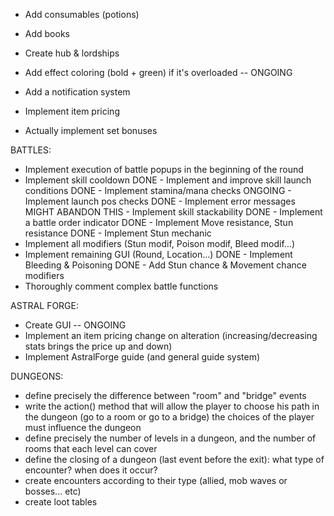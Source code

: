 - Add consumables (potions)
- Add books

- Create hub & lordships

- Add effect coloring (bold + green) if it's overloaded -- ONGOING
- Add a notification system
- Implement item pricing

- Actually implement set bonuses

BATTLES:
- Implement execution of battle popups in the beginning of the round
- Implement skill cooldown
DONE - Implement and improve skill launch conditions
DONE - Implement stamina/mana checks
ONGOING - Implement launch pos checks
DONE - Implement error messages
MIGHT ABANDON THIS - Implement skill stackability
DONE - Implement a battle order indicator
DONE - Implement Move resistance, Stun resistance
DONE - Implement Stun mechanic
- Implement all modifiers (Stun modif, Poison modif, Bleed modif...)
- Implement remaining GUI (Round, Location...)
DONE - Implement Bleeding & Poisoning
DONE - Add Stun chance & Movement chance modifiers
- Thoroughly comment complex battle functions

ASTRAL FORGE:
- Create GUI -- ONGOING
- Implement an item pricing change on alteration (increasing/decreasing stats brings the price up and down)
- Implement AstralForge guide (and general guide system)

DUNGEONS:
- define precisely the difference between "room" and "bridge" events
- write the action() method that will allow the player to choose his path in the dungeon (go to a room or go to a bridge) the choices of the player must influence the dungeon
- define precisely the number of levels in a dungeon, and the number of rooms that each level can cover
- define the closing of a dungeon (last event before the exit): what type of encounter? when does it occur?
- create encounters according to their type (allied, mob waves or bosses... etc)
- create loot tables